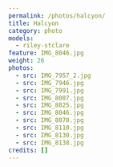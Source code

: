 ```yaml
---
permalink: /photos/halcyon/
title: Halcyon
category: photo
models:
  - riley-stclare
feature: IMG_8046.jpg
weight: 26
photos:
  - src: IMG_7957_2.jpg
  - src: IMG_7946.jpg
  - src: IMG_7991.jpg
  - src: IMG_8007.jpg
  - src: IMG_8025.jpg
  - src: IMG_8046.jpg
  - src: IMG_8070.jpg
  - src: IMG_8110.jpg
  - src: IMG_8130.jpg
  - src: IMG_8138.jpg
credits: []
---
```

